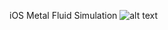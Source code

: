 iOS Metal Fluid Simulation
![alt text](https://github.com/Ushio/MetalFuildDemo/blob/master/screenshot.png)
